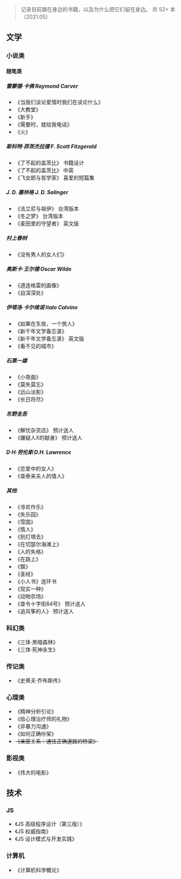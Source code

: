 
> 记录目前跟在身边的书籍，以及为什么把它们留在身边。
> 共 52+ 本（2021.05）

## 文学

### 小说类

#### 随笔类

##### 雷蒙德·卡佛 Raymond Carver

* 《当我们谈论爱情时我们在谈论什么》
* 《大教堂》
* 《新手》
* 《需要时，就给我电话》
* 《火》

##### 斯科特·菲茨杰拉德 F. Scott Fitzgerald

* 《了不起的盖茨比》 书籍设计
* 《了不起的盖茨比》 中英
* 《飞女郎与哲学家》 喜爱的短篇集

##### J. D. 塞林格 J. D. Salinger

* 《法兰尼与祖伊》 台湾版本
* 《冬之梦》 台湾版本
* 《麦田里的守望者》 英文版

##### 村上春树

* 《没有男人的女人们》

##### 奥斯卡·王尔德 Oscar Wilde

* 《道连格雷的画像》
* 《自深深处》

##### 伊塔洛·卡尔维诺 Italo Calvino

* 《如果在东夜，一个旅人》
* 《新千年文学备忘录》
* 《新千年文学备忘录》 英文版
* 《看不见的城市》

##### 石黑一雄

* 《小夜曲》
* 《莫失莫忘》
* 《远山淡影》
* 《长日将尽》

##### 东野圭吾

* 《解忧杂货店》 预计送人
* 《嫌疑人X的献身》 预计送人

##### D·H·劳伦斯 D.H. Lawrence

* 《恋爱中的女人》
* 《查泰来夫人的情人》

##### 其他

* 《寻欢作乐》
* 《失乐园》
* 《雪国》
* 《情人》
* 《到灯塔去》
* 《在切瑟尔海滩上》
* 《人的失格》
* 《在路上》
* 《飘》
* 《圣经》
* 《小人书》连环书
* 《现实一种》
* 《动物农场》
* 《查令十字街84号》 预计送人
* 《追风筝的人》 预计送人

### 科幻类

* 《三体·黑暗森林》
* 《三体·死神永生》

### 传记类

* 《史蒂夫·乔布斯传》

### 心理类

* 《精神分析引论》
* 《给心理治疗师的礼物》
* 《非暴力沟通》
* 《如何正确吵架》
* ~~《亲密关系：通往正确道路的桥梁》~~

### 影视类

* 《伟大的电影》

## 技术

### JS

* 《JS 高级程序设计（第三版）》
* 《JS 权威指南》
* 《JS 设计模式与开发实践》

### 计算机

* 《计算机科学概论》

